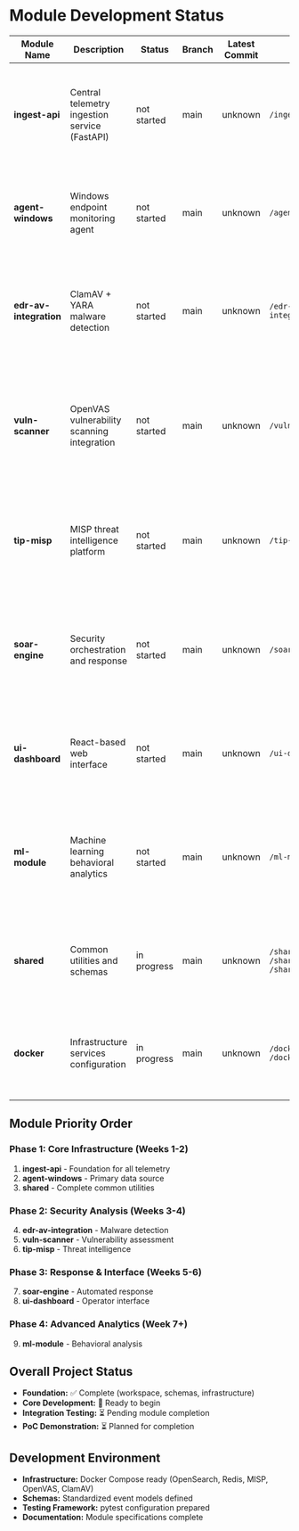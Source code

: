 # Module Development Status

| Module Name | Description | Status | Branch | Latest Commit | Artifacts | Blockers | Next Steps |
|-------------|-------------|--------|--------|---------------|-----------|----------|------------|
| **ingest-api** | Central telemetry ingestion service (FastAPI) | not started | main | unknown | `/ingest-api/README.md` | None | 1. Create FastAPI app structure<br>2. Implement JSON Schema validation<br>3. Add OpenSearch integration |
| **agent-windows** | Windows endpoint monitoring agent | not started | main | unknown | `/agent-windows/README.md` | None | 1. Create Python agent skeleton<br>2. Implement process monitoring<br>3. Add secure HTTP client |
| **edr-av-integration** | ClamAV + YARA malware detection | not started | main | unknown | `/edr-av-integration/README.md` | None | 1. Setup ClamAV client integration<br>2. Implement YARA rule engine<br>3. Create hash reputation service |
| **vuln-scanner** | OpenVAS vulnerability scanning integration | not started | main | unknown | `/vuln-scanner/README.md` | None | 1. Setup OpenVAS Docker integration<br>2. Implement scan management API<br>3. Add result processing pipeline |
| **tip-misp** | MISP threat intelligence platform | not started | main | unknown | `/tip-misp/README.md` | None | 1. Configure MISP Docker deployment<br>2. Create IOC import/export API<br>3. Integrate with ingest pipeline |
| **soar-engine** | Security orchestration and response | not started | main | unknown | `/soar-engine/README.md` | None | 1. Design playbook execution engine<br>2. Implement basic playbooks<br>3. Add approval workflow |
| **ui-dashboard** | React-based web interface | not started | main | unknown | `/ui-dashboard/README.md` | None | 1. Setup React application<br>2. Create incident dashboard<br>3. Add playbook execution UI |
| **ml-module** | Machine learning behavioral analytics | not started | main | unknown | `/ml-module/README.md` | None | 1. Design anomaly detection models<br>2. Create training pipeline<br>3. Implement REST API service |
| **shared** | Common utilities and schemas | in progress | main | unknown | `/shared/schemas.py`<br>`/shared/utils.py`<br>`/shared/__init__.py` | None | 1. Add comprehensive unit tests<br>2. Enhance error handling<br>3. Add configuration management |
| **docker** | Infrastructure services configuration | in progress | main | unknown | `/docker/infrastructure.yml`<br>`/docker/README.md` | None | 1. Test all service deployments<br>2. Add health checks<br>3. Optimize resource allocation |

## Module Priority Order

### Phase 1: Core Infrastructure (Weeks 1-2)
1. **ingest-api** - Foundation for all telemetry
2. **agent-windows** - Primary data source
3. **shared** - Complete common utilities

### Phase 2: Security Analysis (Weeks 3-4)
4. **edr-av-integration** - Malware detection
5. **vuln-scanner** - Vulnerability assessment
6. **tip-misp** - Threat intelligence

### Phase 3: Response & Interface (Weeks 5-6)
7. **soar-engine** - Automated response
8. **ui-dashboard** - Operator interface

### Phase 4: Advanced Analytics (Week 7+)
9. **ml-module** - Behavioral analysis

## Overall Project Status

- **Foundation:** ✅ Complete (workspace, schemas, infrastructure)
- **Core Development:** 🔄 Ready to begin
- **Integration Testing:** ⏳ Pending module completion
- **PoC Demonstration:** ⏳ Planned for completion

## Development Environment

- **Infrastructure:** Docker Compose ready (OpenSearch, Redis, MISP, OpenVAS, ClamAV)
- **Schemas:** Standardized event models defined
- **Testing Framework:** pytest configuration prepared
- **Documentation:** Module specifications complete
